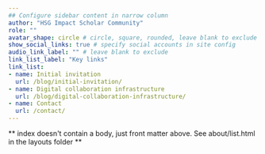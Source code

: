 ```yaml
---
## Configure sidebar content in narrow column
author: "HSG Impact Scholar Community"
role: ""
avatar_shape: circle # circle, square, rounded, leave blank to exclude
show_social_links: true # specify social accounts in site config
audio_link_label: "" # leave blank to exclude
link_list_label: "Key links"
link_list:
- name: Initial invitation
  url: /blog/initial-invitation/
- name: Digital collaboration infrastructure
  url: /blog/digital-collaboration-infrastructure/
- name: Contact
  url: /contact/
---
```


** index doesn't contain a body, just front matter above.
See about/list.html in the layouts folder **